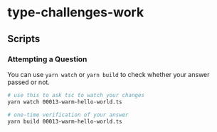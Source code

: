 # type-challenges-work

## Scripts

### Attempting a Question

You can use `yarn watch` or `yarn build` to check whether your answer passed or not.

```sh
# use this to ask tsc to watch your changes
yarn watch 00013-warm-hello-world.ts

# one-time verification of your answer
yarn build 00013-warm-hello-world.ts
```

